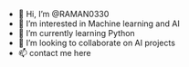 - 👋 Hi, I’m @RAMAN0330
- 👀 I’m interested in Machine learning and AI
- 🌱 I’m currently learning Python
- 💞️ I’m looking to collaborate on AI projects
- 📫 contact me here 

<!---
RAMAN0330/RAMAN0330 is a ✨ special ✨ repository because its `README.md` (this file) appears on your GitHub profile.
You can click the Preview link to take a look at your changes.
--->
